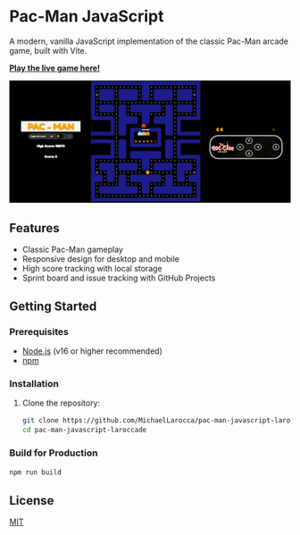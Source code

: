 # Pac-Man JavaScript

A modern, vanilla JavaScript implementation of the classic Pac-Man arcade game, built with Vite.

[**Play the live game here!**](https://pac-man-javascript-laroccade.netlify.app/)

![Pac-Man Logo](/public/images/LC-Pac-Man-screen-shot.png)

## Features

- Classic Pac-Man gameplay
- Responsive design for desktop and mobile
- High score tracking with local storage
- Sprint board and issue tracking with GitHub Projects

## Getting Started

### Prerequisites

- [Node.js](https://nodejs.org/) (v16 or higher recommended)
- [npm](https://www.npmjs.com/)

### Installation

1. Clone the repository:
   ```bash
   git clone https://github.com/MichaelLarocca/pac-man-javascript-laroccade.git
   cd pac-man-javascript-laroccade
   ```

### Build for Production

```bash
npm run build
```

## License

[MIT](LICENSE)
